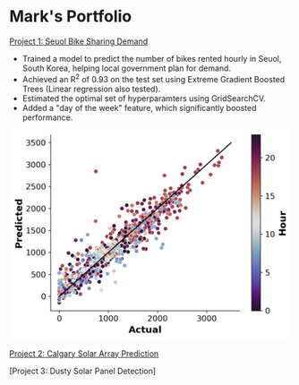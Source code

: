 # Mark's Portfolio


[Project 1: Seuol Bike Sharing Demand](https://github.com/MarkHague/seoul_bike_sharing_demand)

- Trained a model to predict the number of bikes rented hourly in Seuol, South Korea, helping local government plan for demand.
- Achieved an R<sup>2</sup> of 0.93 on the test set using Extreme Gradient Boosted Trees (Linear regression also tested).
- Estimated the optimal set of hyperparamters using GridSearchCV.
- Added a "day of the week" feature, which significantly boosted performance.

![](https://github.com/MarkHague/portfolio/blob/main/images/scatter_test_set_hour_in_color.png)

[Project 2: Calgary Solar Array Prediction](https://github.com/MarkHague/calgary_solar_production/)

[Project 3: Dusty Solar Panel Detection]

